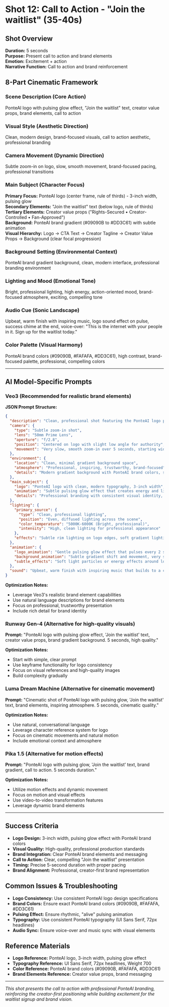 # Shot 12: Call to Action - "Join the waitlist" (35-40s)

## Shot Overview
**Duration:** 5 seconds  
**Purpose:** Present call to action and brand elements  
**Emotion:** Excitement + action  
**Narrative Function:** Call to action and brand reinforcement  

## 8-Part Cinematic Framework

### Scene Description (Core Action)
PonteAI logo with pulsing glow effect, "Join the waitlist" text, creator value props, brand elements, call to action

### Visual Style (Aesthetic Direction)
Clean, modern design, brand-focused visuals, call to action aesthetic, professional branding

### Camera Movement (Dynamic Direction)
Subtle zoom-in on logo, slow, smooth movement, brand-focused pacing, professional transitions

### Main Subject (Character Focus)
**Primary Focus:** PonteAI logo (center frame, rule of thirds) - 3-inch width, pulsing glow  
**Secondary Elements:** "Join the waitlist" text (below logo, rule of thirds)  
**Tertiary Elements:** Creator value props ("Rights-Secured • Creator-Controlled • Fan-Approved")  
**Background:** PonteAI brand gradient (#09090B to #DD3C61) with subtle animation  
**Visual Hierarchy:** Logo → CTA Text → Creator Tagline → Creator Value Props → Background (clear focal progression)

### Background Setting (Environmental Context)
PonteAI brand gradient background, clean, modern interface, professional branding environment

### Lighting and Mood (Emotional Tone)
Bright, professional lighting, high energy, action-oriented mood, brand-focused atmosphere, exciting, compelling tone

### Audio Cue (Sonic Landscape)
Upbeat, warm finish with inspiring music, logo sound effect on pulse, success chime at the end, voice-over: "This is the internet with your people in it. Sign up for the waitlist today."

### Color Palette (Visual Harmony)
PonteAI brand colors (#09090B, #FAFAFA, #DD3C61), high contrast, brand-focused palette, professional, compelling colors

---

## AI Model-Specific Prompts

### Veo3 (Recommended for realistic brand elements)
**JSON Prompt Structure:**
```json
{
  "description": "Clean, professional shot featuring the PonteAI logo prominently displayed in the center with a subtle pulsing glow effect that creates a sense of life and energy, representing the brand's creator-first positioning and enterprise-ready capabilities. The logo appears as a 3-inch width element with the signature PonteAI brand colors, while 'Join the waitlist' text appears below in clean, modern typography. The background showcases a modern gradient with PonteAI brand colors (#09090B to #DD3C61), creating an inspiring and trustworthy atmosphere that reinforces the brand's creator-first value propositions and enterprise expansion strategy.",
  "camera": {
    "type": "Subtle zoom-in shot",
    "lens": "50mm Prime Lens",
    "aperture": "f/2.8",
    "position": "Centered on logo with slight low angle for authority",
    "movement": "Very slow, smooth zoom-in over 5 seconds, starting wide and ending in medium close-up of logo"
  },
  "environment": {
    "location": "Clean, minimal gradient background space",
    "atmosphere": "Professional, inspiring, trustworthy, brand-focused",
    "details": "Modern gradient background with PonteAI brand colors, subtle texture and depth"
  },
  "main_subject": {
    "logo": "PonteAI logo with clean, modern typography, 3-inch width",
    "animation": "Subtle pulsing glow effect that creates energy and life",
    "details": "Professional branding with consistent visual identity, creator-first positioning"
  },
  "lighting": {
    "primary_source": {
      "type": "Clean, professional lighting",
      "position": "Even, diffused lighting across the scene",
      "color_temperature": "5000K-6000K (Bright, professional)",
      "intensity": "High, clean lighting for professional appearance"
    },
    "effects": "Subtle rim lighting on logo edges, soft gradient lighting on background"
  },
  "animation": {
    "logo_animation": "Gentle pulsing glow effect that pulses every 2 seconds, creating sense of life and energy",
    "background_animation": "Subtle gradient shift and movement, very slow and smooth",
    "subtle_effects": "Soft light particles or energy effects around logo edges"
  },
  "sound": "Upbeat, warm finish with inspiring music that builds to a crescendo, subtle logo sound effect on pulse, success chime at the end, voice-over: 'This is the internet with your people in it. Sign up for the waitlist today.'"
}
```

**Optimization Notes:**
- Leverage Veo3's realistic brand element capabilities
- Use natural language descriptions for brand elements
- Focus on professional, trustworthy presentation
- Include rich detail for brand identity

### Runway Gen-4 (Alternative for high-quality visuals)
**Prompt:** "PonteAI logo with pulsing glow effect, 'Join the waitlist' text, creator value props, brand gradient background. 5 seconds, high quality."

**Optimization Notes:**
- Start with simple, clear prompt
- Use keyframe functionality for logo consistency
- Focus on visual references and high-quality images
- Build complexity gradually

### Luma Dream Machine (Alternative for cinematic movement)
**Prompt:** "Cinematic shot of PonteAI logo with pulsing glow, 'Join the waitlist' text, brand elements, inspiring atmosphere. 5 seconds, cinematic quality."

**Optimization Notes:**
- Use natural, conversational language
- Leverage character reference system for logo
- Focus on cinematic movements and natural motion
- Include emotional context and atmosphere

### Pika 1.5 (Alternative for motion effects)
**Prompt:** "PonteAI logo with pulsing glow, 'Join the waitlist' text, brand gradient, call to action. 5 seconds duration."

**Optimization Notes:**
- Utilize motion effects and dynamic movement
- Focus on motion and visual effects
- Use video-to-video transformation features
- Leverage dynamic brand elements

---

## Success Criteria
- **Logo Design:** 3-inch width, pulsing glow effect with PonteAI brand colors
- **Visual Quality:** High-quality, professional production standards
- **Brand Integration:** Clear PonteAI brand elements and messaging
- **Call to Action:** Clear, compelling "Join the waitlist" presentation
- **Timing:** Precise 5-second duration with proper pacing
- **Brand Alignment:** Professional, creator-first brand representation

## Common Issues & Troubleshooting
- **Logo Consistency:** Use consistent PonteAI logo design specifications
- **Brand Colors:** Ensure exact PonteAI brand colors (#09090B, #FAFAFA, #DD3C61)
- **Pulsing Effect:** Ensure rhythmic, "alive" pulsing animation
- **Typography:** Use consistent PonteAI typography (UI Sans Serif, 72px headlines)
- **Audio Sync:** Ensure voice-over and music sync with visual elements

## Reference Materials
- **Logo Reference:** PonteAI logo, 3-inch width, pulsing glow effect
- **Typography Reference:** UI Sans Serif, 72px headlines, Weight 700
- **Color Reference:** PonteAI brand colors (#09090B, #FAFAFA, #DD3C61)
- **Brand Elements Reference:** Creator value props, brand messaging

---

*This shot presents the call to action with professional PonteAI branding, reinforcing the creator-first positioning while building excitement for the waitlist signup and brand vision.*
